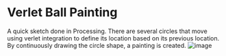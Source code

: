 # Verlet Ball Painting

A quick sketch done in Processing. There are several circles that move using verlet integration to define its location based on its previous location. By continuously drawing the circle shape, a painting is created.
![image](https://github.com/user-attachments/assets/3b46c907-16f9-479b-be79-a4721a7d1474)
